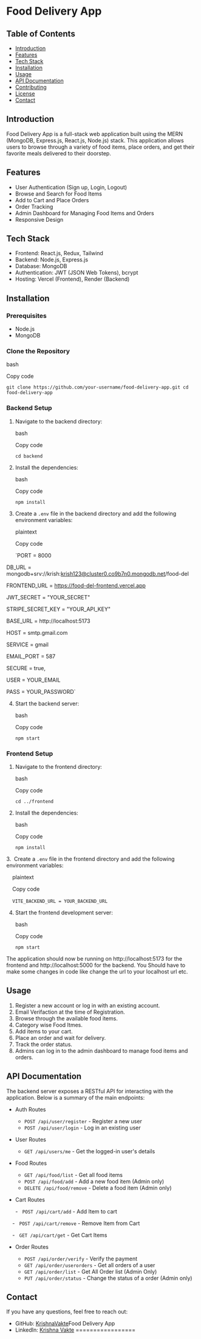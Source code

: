 Food Delivery App
=================

Table of Contents
-----------------

-   [Introduction](#introduction)
-   [Features](#features)
-   [Tech Stack](#tech-stack)
-   [Installation](#installation)
-   [Usage](#usage)
-   [API Documentation](#api-documentation)
-   [Contributing](#contributing)
-   [License](#license)
-   [Contact](#contact)

Introduction
------------

Food Delivery App is a full-stack web application built using the MERN (MongoDB, Express.js, React.js, Node.js) stack. This application allows users to browse through a variety of food items, place orders, and get their favorite meals delivered to their doorstep.

Features
--------

-   User Authentication (Sign up, Login, Logout)
-   Browse and Search for Food Items
-   Add to Cart and Place Orders
-   Order Tracking
-   Admin Dashboard for Managing Food Items and Orders
-   Responsive Design

Tech Stack
----------

-   Frontend: React.js, Redux, Tailwind
-   Backend: Node.js, Express.js
-   Database: MongoDB
-   Authentication: JWT (JSON Web Tokens), bcrypt
-   Hosting: Vercel (Frontend), Render (Backend)

Installation
------------

### Prerequisites

-   Node.js
-   MongoDB

### Clone the Repository

bash

Copy code

`git clone https://github.com/your-username/food-delivery-app.git
cd food-delivery-app`

### Backend Setup

1.  Navigate to the backend directory:

    bash

    Copy code

    `cd backend`

2.  Install the dependencies:

    bash

    Copy code

    `npm install`

3.  Create a `.env` file in the backend directory and add the following environment variables:

    plaintext

    Copy code

    `PORT = 8000

DB_URL = mongodb+srv://krish:krish123@cluster0.co9b7n0.mongodb.net/food-del

FRONTEND_URL = https://food-del-frontend.vercel.app

JWT_SECRET = "YOUR_SECRET"

STRIPE_SECRET_KEY = "YOUR_API_KEY"

BASE_URL = http://localhost:5173

HOST = smtp.gmail.com

SERVICE = gmail

EMAIL_PORT = 587

SECURE = true,

USER = YOUR_EMAIL

PASS = YOUR_PASSWORD`

4.  Start the backend server:

    bash

    Copy code

    `npm start`

### Frontend Setup

1.  Navigate to the frontend directory:

    bash

    Copy code

    `cd ../frontend`

2.  Install the dependencies:

    bash

    Copy code

    `npm install`

3.  Create a `.env` file in the frontend directory and add the following environment variables:

    plaintext

    Copy code

    `VITE_BACKEND_URL = YOUR_BACKEND_URL`

4.  Start the frontend development server:

    bash

    Copy code

    `npm start`

The application should now be running on http://localhost:5173 for the frontend and http://localhost:5000 for the backend.
You Should have to make some changes in code like change the url to your localhost url etc. 

Usage
-----

1.  Register a new account or log in with an existing account.
2.  Email Verifaction at the time of Registration.
3.  Browse through the available food items.
4.  Category wise Food Itmes.
5.  Add items to your cart.
6.  Place an order and wait for delivery.
7.  Track the order status.
8.  Admins can log in to the admin dashboard to manage food items and orders.


API Documentation
-----------------

The backend server exposes a RESTful API for interacting with the application. Below is a summary of the main endpoints:

-   Auth Routes

    -   `POST /api/user/register` - Register a new user
    -   `POST /api/user/login` - Log in an existing user
-   User Routes

    -   `GET /api/users/me` - Get the logged-in user's details
-   Food Routes

    -   `GET /api/food/list` - Get all food items
    -   `POST /api/food/add` - Add a new food item (Admin only)
    -   `DELETE /api/food/remove` - Delete a food item (Admin only)
-   Cart Routes
    
    -   `POST /api/cart/add` - Add Item to cart

    -   `POST /api/cart/remove` - Remove Item from Cart

    -   `GET /api/cart/get` - Get Cart Items
-   Order Routes

    -   `POST /api/order/verify` - Verify the payment
    -   `GET /api/order/userorders` - Get all orders of a user
    -   `GET /api/order/list` - Get All Order list (Admin Only)
    -   `PUT /api/order/status` - Change the status of a order (Admin only)




Contact
-------

If you have any questions, feel free to reach out:

-   GitHub: [KrishnaVakte](https://github.com/KrsihnaVakte)Food Delivery App
-   LinkedIn: [Krishna Vakte](https://www.linkedin.com/in/krishnavakte/)
=================

